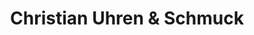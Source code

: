 ---
title: "Christian Uhren & Schmuck"
url: /zuerich/christian-uhren-und-schmuck-langstrasse/
shop: Schmuck
---